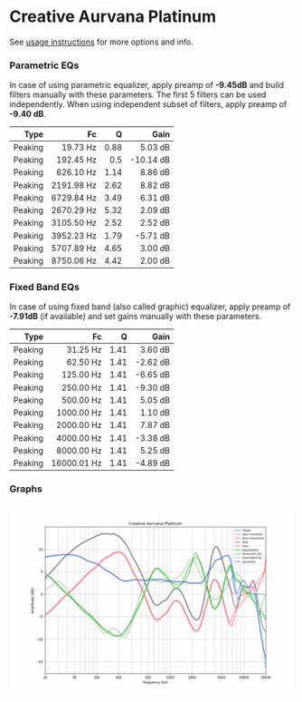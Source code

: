 # Creative Aurvana Platinum
See [usage instructions](https://github.com/jaakkopasanen/AutoEq#usage) for more options and info.

### Parametric EQs
In case of using parametric equalizer, apply preamp of **-9.45dB** and build filters manually
with these parameters. The first 5 filters can be used independently.
When using independent subset of filters, apply preamp of **-9.40 dB**.

| Type    | Fc         |    Q | Gain      |
|--------:|-----------:|-----:|----------:|
| Peaking | 19.73 Hz   | 0.88 | 5.03 dB   |
| Peaking | 192.45 Hz  | 0.5  | -10.14 dB |
| Peaking | 626.10 Hz  | 1.14 | 8.86 dB   |
| Peaking | 2191.98 Hz | 2.62 | 8.82 dB   |
| Peaking | 6729.84 Hz | 3.49 | 6.31 dB   |
| Peaking | 2670.29 Hz | 5.32 | 2.09 dB   |
| Peaking | 3105.50 Hz | 2.52 | 2.52 dB   |
| Peaking | 3952.23 Hz | 1.79 | -5.71 dB  |
| Peaking | 5707.89 Hz | 4.65 | 3.00 dB   |
| Peaking | 8750.06 Hz | 4.42 | 2.00 dB   |

### Fixed Band EQs
In case of using fixed band (also called graphic) equalizer, apply preamp of **-7.91dB**
(if available) and set gains manually with these parameters.

| Type    | Fc          |    Q | Gain     |
|--------:|------------:|-----:|---------:|
| Peaking | 31.25 Hz    | 1.41 | 3.60 dB  |
| Peaking | 62.50 Hz    | 1.41 | -2.62 dB |
| Peaking | 125.00 Hz   | 1.41 | -6.65 dB |
| Peaking | 250.00 Hz   | 1.41 | -9.30 dB |
| Peaking | 500.00 Hz   | 1.41 | 5.05 dB  |
| Peaking | 1000.00 Hz  | 1.41 | 1.10 dB  |
| Peaking | 2000.00 Hz  | 1.41 | 7.87 dB  |
| Peaking | 4000.00 Hz  | 1.41 | -3.38 dB |
| Peaking | 8000.00 Hz  | 1.41 | 5.25 dB  |
| Peaking | 16000.01 Hz | 1.41 | -4.89 dB |

### Graphs
![](./Creative%20Aurvana%20Platinum.png)